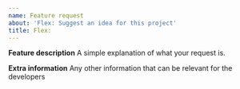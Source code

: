 ```yaml
---
name: Feature request
about: 'Flex: Suggest an idea for this project'
title: Flex:
---
```


**Feature description**
A simple explanation of what your request is.

**Extra information**
Any other information that can be relevant for the developers
